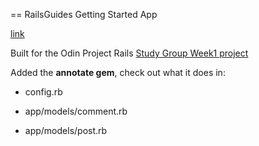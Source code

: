 == RailsGuides Getting Started App

[link](http://guides.rubyonrails.org/getting_started.html)

Built for the Odin Project Rails [Study Group Week1 project](https://github.com/afshinator/OdinRailsStudyGroup)

Added the **annotate gem**, check out what it does in:

* config.rb

* app/models/comment.rb

* app/models/post.rb


